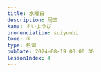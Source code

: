 ```yaml
---
title: 水曜日
description: 周三
kana: すいようび
pronunciation: suiyoubi
tone: ③
type: 名词
pubDate: 2024-08-19 00:00:30
lessonIndex: 4
---
```

